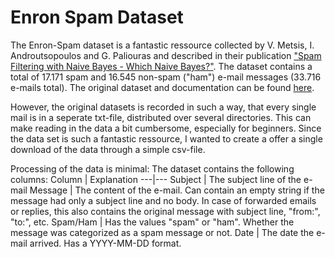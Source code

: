 # Enron Spam Dataset
The Enron-Spam dataset is a fantastic ressource collected by V. Metsis, I. Androutsopoulos and G. Paliouras and described in their publication ["Spam Filtering with 
Naive Bayes - Which Naive Bayes?"](https://nes.aueb.gr/ipl/nlp/pubs/ceas2006_paper.pdf). The dataset contains a total of 17.171 spam and 16.545 non-spam ("ham") e-mail messages (33.716 e-mails total). The original dataset and documentation can be found [here](http://www2.aueb.gr/users/ion/data/enron-spam/readme.txt).

However, the original datasets is recorded in such a way, that every single mail is in a seperate txt-file, distributed over several directories. This can make reading in the
data a bit cumbersome, especially for beginners. Since the data set is such a fantastic ressource, I wanted to create a offer a single download of the data through a simple csv-file.

Processing of the data is minimal: The dataset contains the following columns:
Column | Explanation
---|---
Subject | The subject line of the e-mail
Message | The content of the e-mail. Can contain an empty string if the message had only a subject line and no body. In case of forwarded emails or replies, this also contains the original message with subject line, "from:", "to:", etc.
Spam/Ham | Has the values "spam" or "ham". Whether the message was categorized as a spam message or not.
Date | The date the e-mail arrived. Has a YYYY-MM-DD format.
